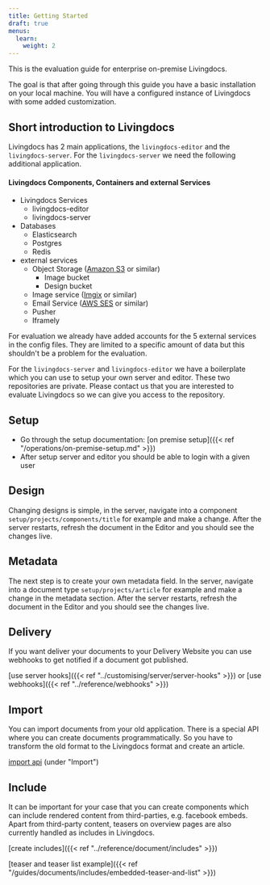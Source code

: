 ```yaml
---
title: Getting Started
draft: true
menus:
  learn:
    weight: 2
---
```


This is the evaluation guide for enterprise on-premise Livingdocs.

The goal is that after going through this guide you have a basic installation on your local machine. You will have a configured instance of Livingdocs with some added customization.

## Short introduction to Livingdocs
Livingdocs has 2 main applications, the `livingdocs-editor` and the `livingdocs-server`. For the `livingdocs-server` we need the following additional application.

#### Livingdocs Components, Containers and external Services
- Livingdocs Services
  - livingdocs-editor
  - livingdocs-server
- Databases
  - Elasticsearch
  - Postgres
  - Redis
- external services
  - Object Storage ([Amazon S3](https://aws.amazon.com/s3/) or similar)
    - Image bucket
    - Design bucket
  - Image service ([Imgix](https://www.imgix.com/) or similar)
  - Email Service ([AWS SES](https://aws.amazon.com/ses/) or similar)
  - Pusher
  - Iframely

For evaluation we already have added accounts for the 5 external services in the config files. They are limited to a specific amount of data but this shouldn't be a problem for the evaluation.

For the `livingdocs-server` and `livingdocs-editor` we have a boilerplate which you can use to setup your own server and editor. These two repositories are private. Please contact us that you are interested to evaluate Livingdocs so we can give you access to the repository.

## Setup
- Go through the setup documentation: [on premise setup]({{< ref "/operations/on-premise-setup.md" >}})
- After setup server and editor you should be able to login with a given user

## Design
Changing designs is simple, in the server, navigate into a component `setup/projects/components/title` for example and make a change. After the server restarts, refresh the document in the Editor and you should see the changes live.

## Metadata
The next step is to create your own metadata field. In the server, navigate into a document type `setup/projects/article` for example and make a change in the metadata section. After the server restarts, refresh the document in the Editor and you should see the changes live.

## Delivery
If you want deliver your documents to your Delivery Website you can use webhooks to get notified if a document got published.

[use server hooks]({{< ref "../customising/server/server-hooks" >}})
or
[use webhooks]({{< ref "../reference/webhooks" >}})

## Import
You can import documents from your old application. There is a special API where you can create documents programmatically. So you have to transform the old format to the Livingdocs format and create an article.

[import api](https://edit.livingdocs.io/public-api) (under "Import")

## Include
It can be important for your case that you can create components which can include rendered content from third-parties, e.g. facebook embeds.
Apart from third-party content, teasers on overview pages are also currently handled as includes in Livingdocs.

[create includes]({{< ref "../reference/document/includes" >}})

[teaser and teaser list example]({{< ref "/guides/documents/includes/embedded-teaser-and-list" >}})
